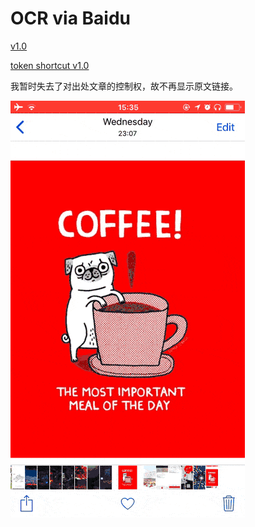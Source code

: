 # OCR via Baidu

[v1.0](https://workflow.is/workflows/f0bab5f5ae0441f1bd44eb939f5c7fe7)

[token shortcut v1.0](https://workflow.is/workflows/fbf23923a78a4aa4826c7a62e471409f)

我暂时失去了对出处文章的控制权，故不再显示原文链接。

![title](img.GIF)